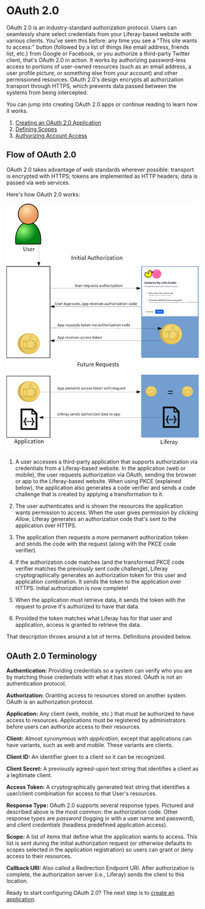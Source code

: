 # OAuth 2.0

OAuth 2.0 is an industry-standard authorization protocol. Users can seamlessly share select credentials from your Liferay-based website with various clients. You've seen this before: any time you see a "This site wants to access:" button (followed by a list of things like email address, friends list, etc.) from Google or Facebook, or you authorize a third-party Twitter client, that's OAuth 2.0 in action. It works by authorizing password-less access to portions of user-owned resources (such as an email address, a user profile picture, or something else from your account) and other permissioned resources. OAuth 2.0's design encrypts all authorization transport through HTTPS, which prevents data passed between the systems from being intercepted. 

You can jump into creating OAuth 2.0 apps or continue reading to learn how it works. 

1. [Creating an OAuth 2.0 Application](./02-creating-oauth2-applications.md)
2. [Defining Scopes](./03-scopes.md)
3. [Authorizing Account Access](./04-authorizing-access.md)

## Flow of OAuth 2.0

OAuth 2.0 takes advantage of web standards wherever possible: transport is encrypted with HTTPS; tokens are implemented as HTTP headers; data is passed via web services. 

Here's how OAuth 2.0 works: 

![Figure 1: OAuth 2.0 takes advantage of web standards.](./images/oauth-flow.png)

1.  A user accesses a third-party application that supports authorization via credentials from a Liferay-based website. In the application (web or mobile), the user requests authorization via OAuth, sending the browser or app to the Liferay-based website. When using PKCE (explained below), the application also generates a code verifier and sends a code challenge that is created by applying a transformation to it. 

2.  The user authenticates and is shown the resources the application wants permission to access. When the user gives permission by clicking *Allow*, Liferay generates an authorization code that's sent to the application over HTTPS. 

3.  The application then requests a more permanent authorization token and sends the code with the request (along with the PKCE code verifier). 

4.  If the authorization code matches (and the transformed PKCE code verifier matches the previously sent code challenge), Liferay cryptographically generates an authorization token for this user and application combination. It sends the token to the application over HTTPS. Initial authorization is now complete! 

5.  When the application must retrieve data, it sends the token with the request to prove it's authorized to have that data.

6.  Provided the token matches what Liferay has for that user and application, access is granted to retrieve the data. 

That description throws around a lot of terms. Definitions provided below. 

## OAuth 2.0 Terminology

**Authentication:** Providing credentials so a system can verify who you are by matching those credentials with what it has stored. OAuth is not an authentication protocol. 

**Authorization:** Granting access to resources stored on another system. OAuth is an authorization protocol. 

**Application:** Any client (web, mobile, etc.) that must be authorized to have access to resources. Applications must be registered by administrators before users can authorize access to their resources. 

**Client:** Almost synonymous with *application*, except that applications can have variants, such as web and mobile. These variants are clients. 

**Client ID:** An identifier given to a client so it can be recognized. 

**Client Secret:** A previously agreed-upon text string that identifies a client as a legitimate client. 

**Access Token:** A cryptographically generated text string that identifies a user/client combination for access to that User's resources. 

**Response Type:** OAuth 2.0 supports several response types. Pictured and described above is the most common: the authorization code. Other response types are *password* (logging in with a user name and password), and *client credentials* (headless predefined application access). 

**Scope:** A list of items that define what the application wants to access. This list is sent during the initial authorization request (or otherwise defaults to scopes selected in the application registration) so users can grant or deny access to their resources. 

**Callback URI:** Also called a Redirection Endpoint URI. After authorization is complete, the authorization server (i.e., Liferay) sends the client to this location. 

Ready to start configuring OAuth 2.0? The next step is to [create an application](./02-creating-oauth2-applications.md). 
